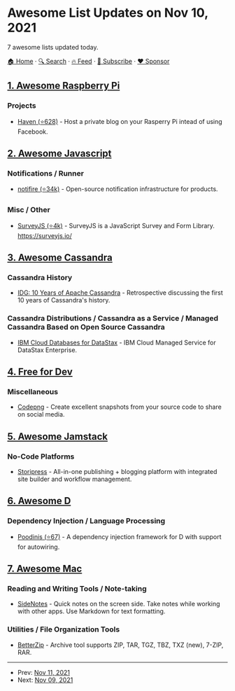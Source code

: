 # Awesome List Updates on Nov 10, 2021

7 awesome lists updated today.

[🏠 Home](/README.md) · [🔍 Search](https://www.trackawesomelist.com/search/) · [🔥 Feed](https://www.trackawesomelist.com/rss.xml) · [📮 Subscribe](https://trackawesomelist.us17.list-manage.com/subscribe?u=d2f0117aa829c83a63ec63c2f&id=36a103854c) · [❤️  Sponsor](https://github.com/sponsors/theowenyoung)



## [1. Awesome Raspberry Pi](/content/thibmaek/awesome-raspberry-pi/README.md)

### Projects

*   [Haven (⭐628)](https://github.com/havenweb/haven) - Host a private blog on your Rasperry Pi intead of using Facebook.

## [2. Awesome Javascript](/content/sorrycc/awesome-javascript/README.md)

### Notifications / Runner

*   [notifire (⭐34k)](https://github.com/notifirehq/notifire) - Open-source notification infrastructure for products.

### Misc / Other

*   [SurveyJS (⭐4k)](https://github.com/surveyjs/survey-library) - SurveyJS is a JavaScript Survey and Form Library. <https://surveyjs.io/>

## [3. Awesome Cassandra](/content/Anant/awesome-cassandra/README.md)

### Cassandra History

*   [IDG: 10 Years of Apache Cassandra](https://www.idgconnect.com/article/3580401/10-years-of-apache-cassandra.html) - Retrospective discussing the first 10 years of Cassandra's history.

### Cassandra Distributions / Cassandra as a Service / Managed Cassandra Based on Open Source Cassandra

*   [IBM Cloud Databases for DataStax](https://www.ibm.com/cloud/databases-for-datastax) - IBM Cloud Managed Service for DataStax Enterprise.

## [4. Free for Dev](/content/ripienaar/free-for-dev/README.md)

### Miscellaneous

*   [Codepng](https://www.codepng.app) - Create excellent snapshots from your source code to share on social media.

## [5. Awesome Jamstack](/content/automata/awesome-jamstack/README.md)

### No-Code Platforms

*   [Storipress](https://storipress.com) - All-in-one publishing + blogging platform with integrated site builder and workflow management.

## [6. Awesome D](/content/dlang-community/awesome-d/README.md)

### Dependency Injection / Language Processing

*   [Poodinis (⭐67)](https://github.com/mbierlee/poodinis) - A dependency injection framework for D with support for autowiring.

## [7. Awesome Mac](/content/jaywcjlove/awesome-mac/README.md)

### Reading and Writing Tools / Note-taking

*   [SideNotes](https://www.apptorium.com/sidenotes) - Quick notes on the screen side. Take notes while working with other apps. Use Markdown for text formatting.

### Utilities / File Organization Tools

*   [BetterZip](https://macitbetter.com/) - Archive tool supports ZIP, TAR, TGZ, TBZ, TXZ (new), 7-ZIP, RAR.

---

- Prev: [Nov 11, 2021](/content/2021/11/11/README.md)
- Next: [Nov 09, 2021](/content/2021/11/09/README.md)